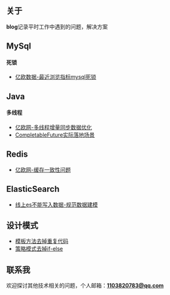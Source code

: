 ## 关于

**blog**记录平时工作中遇到的问题，解决方案

## MySql
#### 死锁
* [亿欧数据-最近浏览指标mysql死锁](https://gitee.com/mengban0727/blog/blob/master/mysql/亿欧数据-最近浏览指标mysql死锁.md)

## Java
#### 多线程
* [亿欧网-多线程增量同步数据优化](https://gitee.com/mengban0727/blog/blob/master/java/亿欧网-多线程增量同步数据优化.md)
* [CompletableFuture实际落地场景](https://gitee.com/mengban0727/blog/blob/master/java/CompletableFuture实际落地场景.md)

## Redis
* [亿欧网-缓存一致性问题](https://gitee.com/mengban0727/blog/blob/master/redis/亿欧网-缓存一致性问题.md)


## ElasticSearch
* [线上es不能写入数据-规范数据建模](https://gitee.com/mengban0727/blog/blob/master/es/线上es不能写入数据-规范数据建模.md)

## 设计模式
* [模板方法去掉重复代码](https://gitee.com/mengban0727/blog/blob/master/设计模式/模板方法去掉重复代码.md)
* [策略模式去掉if-else](https://gitee.com/mengban0727/blog/blob/master/设计模式/策略模式去掉if-else.md)

## 联系我
欢迎探讨其他技术相关的问题，个人邮箱：**1103820783@qq.com**